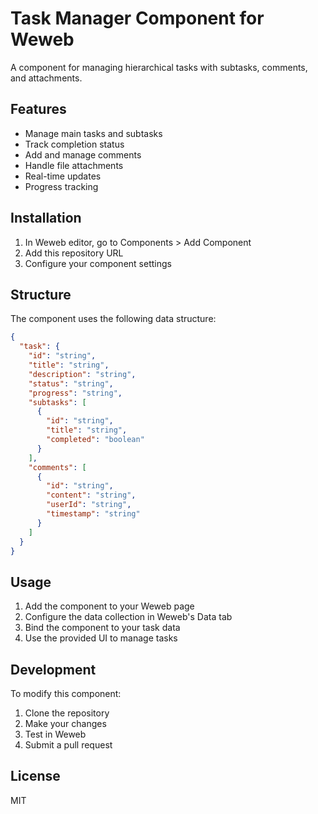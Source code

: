  # Task Manager Component for Weweb

A component for managing hierarchical tasks with subtasks, comments, and attachments.

## Features
- Manage main tasks and subtasks
- Track completion status
- Add and manage comments
- Handle file attachments
- Real-time updates
- Progress tracking

## Installation
1. In Weweb editor, go to Components > Add Component
2. Add this repository URL
3. Configure your component settings

## Structure
The component uses the following data structure:
```json
{
  "task": {
    "id": "string",
    "title": "string",
    "description": "string",
    "status": "string",
    "progress": "string",
    "subtasks": [
      {
        "id": "string",
        "title": "string",
        "completed": "boolean"
      }
    ],
    "comments": [
      {
        "id": "string",
        "content": "string",
        "userId": "string",
        "timestamp": "string"
      }
    ]
  }
}
```

## Usage
1. Add the component to your Weweb page
2. Configure the data collection in Weweb's Data tab
3. Bind the component to your task data
4. Use the provided UI to manage tasks

## Development
To modify this component:
1. Clone the repository
2. Make your changes
3. Test in Weweb
4. Submit a pull request

## License
MIT
